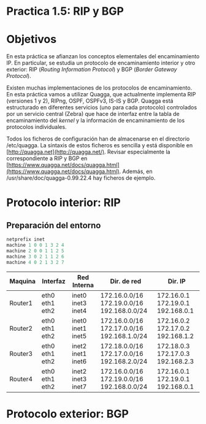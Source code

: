 # Practica 1.5: RIP y BGP

# Objetivos
En esta práctica se afianzan los conceptos elementales del encaminamiento IP. En particular, se estudia un protocolo de encaminamiento interior y otro exterior: RIP (_Routing Information Protocol_) y BGP (_Border Gateway Protocol_).

Existen muchas implementaciones de los protocolos de encaminamiento. En esta práctica vamos a utilizar Quagga, que actualmente implementa RIP (versiones 1 y 2), RIPng, OSPF, OSPFv3, IS-IS y BGP. Quagga está estructurado en diferentes servicios (uno para cada protocolo) controlados por un servicio central (Zebra) que hace de interfaz entre la tabla de encaminamiento del  _kernel_  y la información de encaminamiento de los protocolos individuales.

Todos los ficheros de configuración han de almacenarse en el directorio /etc/quagga. La sintaxis de estos ficheros es sencilla y está disponible en  [http://quagga.net](http://quagga.net/). Revisar especialmente la correspondiente a RIP y BGP en  [https://www.quagga.net/docs/quagga.html](https://www.quagga.net/docs/quagga.html). Además, en /usr/share/doc/quagga-0.99.22.4 hay ficheros de ejemplo.

# Protocolo interior: RIP
## Preparación del entorno
```c
netprefix inet
machine 1 0 0 1 3 2 4
machine 2 0 0 1 1 2 5
machine 3 0 2 1 1 2 6
machine 4 0 2 1 3 2 7
```
|  Maquina | Interfaz | Red Interna | Dir. de red | Dir. IP
|--|--|--|--|--|
| Router1  | eth0 eth1 eth2  | inet0 inet3 inet4 | 172.16.0.0/16 172.19.0.0/16 192.168.0.0/24 | 172.16.0.1 172.19.0.1 192.168.0.1 |
| Router2  | eth0 eth1 eth2  | inet0 inet1 inet5 | 172.16.0.0/16 172.17.0.0/16 192.168.1.0/24 | 172.16.0.2 172.17.0.2 192.168.1.2 |
| Router3  | eth0 eth1 eth2  | inet2 inet1 inet6 | 172.18.0.0/16 172.17.0.0/16 192.168.2.0/24 | 172.18.0.3 172.17.0.3 192.168.2.3 |
| Router4  | eth0 eth1 eth2  | inet2 inet3 inet7 | 172.16.0.0/16 172.19.0.0/16 192.168.0.0/24 | 172.16.0.1 172.19.0.1 192.168.0.1 |


# Protocolo exterior: BGP
<!--stackedit_data:
eyJoaXN0b3J5IjpbNzMyMzM2NTAzXX0=
-->